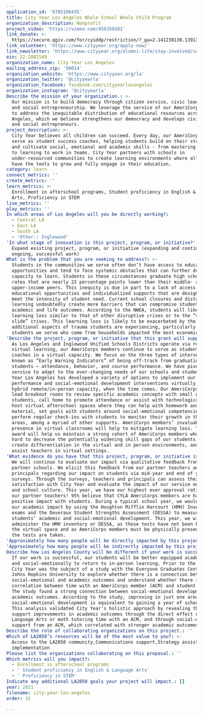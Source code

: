 ```yaml
---
application_id: '8785106435'
title: City Year Los Angeles Whole School Whole Child Program
organization_description: Nonprofit
project_video: 'https://vimeo.com/456359181'
link_donate: >-
  https://secure.qgiv.com/for/cyiddp/restriction/?_ga=2.141238130.1391389220.1617299976-1621541515.1614969024
link_volunteer: 'https://www.cityyear.org/apply-now/'
link_newsletter: 'https://www.cityyear.org/alumni-life/stay-involved/subscribe/'
ein: 22-2882549
organization_name: City Year Los Angeles
mailing_address_zip: '90014'
organization_website: 'https://www.cityyear.org/la'
organization_twitter: '@cityyearla'
organization_facebook: facebook.com/cityyearlosangeles
organization_instagram: '@cityyearla'
Describe the mission of your organization.: >-
  Our mission is to build democracy through citizen service, civic leadership
  and social entrepreneurship. We leverage the service of our AmeriCorps members
  to address the inequitable distribution of educational resources across Los
  Angeles, which we believe strengthens our democracy and develops civic leaders
  and social entrepreneurs.
project_description: >-
  City Year believes all children can succeed. Every day, our AmeriCorps members
  serve as student success coaches, helping students build on their strengths
  and cultivate social, emotional and academic skills - from mastering fractions
  to learning to work in teams. City Year partners with schools in
  under-resourced communities to create learning environments where all students
  have the tools to grow and fully engage in their education.
category: learn
connect_metrics: ''
create_metrics: ''
learn_metrics: >-
  Enrollment in afterschool programs, Student proficiency in English & Language
  Arts, Proficiency in STEM
live_metrics: ''
play_metrics: ''
In which areas of Los Angeles will you be directly working?:
  - Central LA
  - East LA
  - South LA
  - 'Other:: Inglewood'
'In what stage of innovation is this project, program, or initiative?': >-
  Expand existing project, program, or initiative (expanding and continuing
  ongoing, successful work)
What is the problem that you are seeking to address?: >-
  Students in the communities we serve often don’t have access to educational
  opportunities and tend to face systemic obstacles that can further drain their
  capacity to learn. Students in these circumstances graduate high school at
  rates that are nearly 22 percentage points lower than their middle- and
  upper-income peers. This inequity is due in part to a lack of access to
  educational opportunities and individualized supports that are designed to
  meet the intensity of student need. Current school closures and distance
  learning undoubtedly create more barriers that can compromise students’
  academic and life outcomes. According to the NWEA, students will likely see
  learning loss similar to that of other disruptive crises or to the “summer
  slide” crises. This learning loss is likely to be exacerbated by the
  additional aspects of trauma students are experiencing, particularly the
  students we serve who come from households impacted the most economically.
'Describe the project, program, or initiative that this grant will support to address the problem identified.': >-
  As Los Angeles and Inglewood Unified Schools Districts operate via remote
  virtual learning, our AmeriCorps members continue to serve as student success
  coaches in a virtual capacity. We focus on the three types of interventions
  known as “Early Warning Indicators” of being off-track from graduation for
  students – attendance, behavior, and course performance. We have pivoted our
  service to adapt to the ever-changing needs of our schools and students. City
  Year Los Angeles has developed a variety of options to implement our course
  performance and social-emotional development interventions virtually or in a
  hybrid remote/in-person capacity, when the time comes. Our AmeriCorps members
  lead breakout rooms to review specific academic concepts with small groups of
  students, call home to promote attendance or assist with technological issues,
  host virtual afterschool spaces where they can help with homework and class
  material, set goals with students around social-emotional competencies, and
  perform regular check-ins with students to monitor their growth in those
  areas, among a myriad of other supports. AmeriCorps members’ invaluable
  presence in virtual classrooms will help to mitigate learning loss. This grant
  award will help us maintain a strong cohort of AmeriCorps members who work
  hard to decrease the potentially widening skill gaps of our students, help
  create differentiation in the virtual and in person environments, and to
  assist teachers in virtual settings.
'What evidence do you have that this project, program, or initiative is or will be successful, and how will you define and measure success?': >-
  We will continue to evaluate our impact via qualitative feedback from our
  partner schools. We elicit this feedback from our partner teachers and
  principals regarding our impact on students via mid-year and end of year
  surveys. Through the surveys, teachers and principals can assess their
  satisfaction with City Year and evaluate the impact of our service on students
  and school culture. This year, we have our highest ever approval ratings from
  our partner teachers! 95% believe that CYLA AmeriCorps members are having a
  positive impact with students. During a typical school year, we would measure
  our academic impact by using the Houghton Mifflin Harcourt (HMH) Inventory
  exams and the Deveraux Student Strengths Assessment (DESSA) to measure
  students’ academic and social-emotional development. This year, we will not
  administer the HMH inventory or DESSA, as those tests have not been built for
  the virtual space and as AmeriCorps members must be physically present when
  the tests are taken.
'Approximately how many people will be directly impacted by this project, program, or initiative?': '13000'
'Approximately how many people will be indirectly impacted by this project, program, or initiative?': '25000'
Describe how Los Angeles County will be different if your work is successful.: >-
  If our work is successful, our students will be better equipped academically
  and social-emotionally to return to in-person learning. Prior to the pandemic,
  City Year was the subject of a study with the Everyone Graduates Center at
  Johns Hopkins University to explore whether there is a connection between
  social-emotional and academic outcomes and understand whether there is a
  correlation between time with an AmeriCorps member (ACM) and student outcomes.
  The study found a strong connection between social-emotional development and
  academic outcomes. According to the study, improving in just one area of
  social-emotional development is equivalent to gaining a year of schooling.
  This analysis validated City Year’s holistic approach by revealing that we
  support improvements in academic outcomes through the direct effect of English
  Language Arts or math tutoring time with an ACM, and through social-emotional
  support from an ACM, which correlated with stronger academic outcomes.
Describe the role of collaborating organizations on this project.: ''
Which of LA2050’s resources will be of the most value to you?: >-
  Access to the LA2050 community,Communications support,Strategy assistance and
  implementation
Please list the organizations collaborating on this proposal.: ''
Which metrics will you impact?:
  - Enrollment in afterschool programs
  - ' Student proficiency in English & Language Arts'
  - ' Proficiency in STEM'
Indicate any additional LA2050 goals your project will impact.: []
year: 2021
filename: city-year-los-angeles
order: 15

---
```

